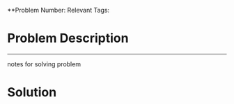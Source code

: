 
**Problem Number: 
Relevant Tags:
<h1> Problem Description </h1>


-----
notes for solving problem 

<h1> Solution </h1>
